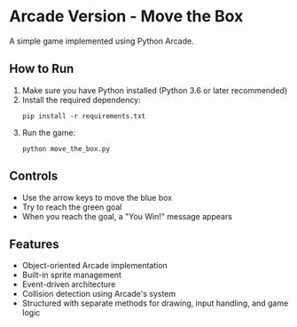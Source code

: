 # Arcade Version - Move the Box

A simple game implemented using Python Arcade.

## How to Run

1. Make sure you have Python installed (Python 3.6 or later recommended)
2. Install the required dependency:
   ```
   pip install -r requirements.txt
   ```
3. Run the game:
   ```
   python move_the_box.py
   ```

## Controls

- Use the arrow keys to move the blue box
- Try to reach the green goal
- When you reach the goal, a "You Win!" message appears

## Features

- Object-oriented Arcade implementation 
- Built-in sprite management
- Event-driven architecture
- Collision detection using Arcade's system
- Structured with separate methods for drawing, input handling, and game logic 